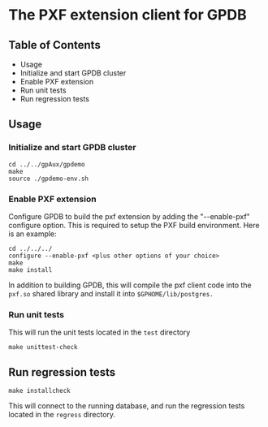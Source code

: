 # The PXF extension client for GPDB

## Table of Contents

* Usage
 * Initialize and start GPDB cluster
 * Enable PXF extension
 * Run unit tests
 * Run regression tests

## Usage

### Initialize and start GPDB cluster

```
cd ../../gpAux/gpdemo
make
source ./gpdemo-env.sh
```

### Enable PXF extension

Configure GPDB to build the pxf extension by adding the "--enable-pxf"
configure option. This is required to setup the PXF build environment.
Here is an example:

```
cd ../../../
configure --enable-pxf <plus other options of your choice>
make
make install
```

In addition to building GPDB, this will compile the pxf client code
into the `pxf.so` shared library and install it into
`$GPHOME/lib/postgres.`

### Run unit tests

This will run the unit tests located in the `test` directory

```
make unittest-check
```

## Run regression tests

```
make installcheck
```

This will connect to the running database, and run the regression
tests located in the `regress` directory.
